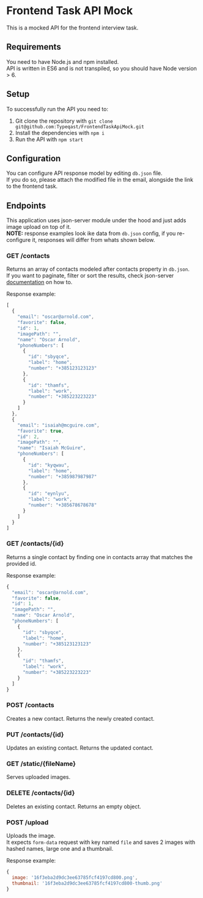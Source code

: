 # Frontend Task API Mock
This is a mocked API for the frontend interview task.  

## Requirements
You need to have Node.js and npm installed.  
API is written in ES6 and is not transpiled, so you should have Node version > 6.

## Setup
To successfully run the API you need to:
 1. Git clone the repository with `git clone git@github.com:Typeqast/FrontendTaskApiMock.git`
 2. Install the dependencies with `npm i`
 3. Run the API with `npm start`

## Configuration
You can configure API response model by editing `db.json` file.  
If you do so, please attach the modified file in the email, alongside the link to the frontend task.

## Endpoints
This application uses json-server module under the hood and just adds image upload on top of it.  
**NOTE:** response examples look ike data from `db.json` config, if you re-configure it, responses will differ from whats shown below.

### GET /contacts
Returns an array of contacts modeled after contacts property in `db.json`.  
If you want to paginate, filter or sort the results, check json-server [documentation]((https://github.com/typicode/json-server#routes)) on how to.  

Response example:
```js
[
  {
    "email": "oscar@arnold.com",
    "favorite": false,
    "id": 1,
    "imagePath": "",
    "name": "Oscar Arnold",
    "phoneNumbers": [
      {
        "id": "sbyqce",
        "label": "home",
        "number": "+385123123123"
      },
      {
        "id": "thamfs",
        "label": "work",
        "number": "+385223223223"
      }
    ]
  },
  {
    "email": "isaiah@mcguire.com",
    "favorite": true,
    "id": 2,
    "imagePath": "",
    "name": "Isaiah McGuire",
    "phoneNumbers": [
      {
        "id": "kyqwau",
        "label": "home",
        "number": "+385987987987"
      },
      {
        "id": "eynlyu",
        "label": "work",
        "number": "+385678678678"
      }
    ]
  }
]
```

### GET /contacts/{id}
Returns a single contact by finding one in contacts array that matches the provided id.

Response example:
```js
{
  "email": "oscar@arnold.com",
  "favorite": false,
  "id": 1,
  "imagePath": "",
  "name": "Oscar Arnold",
  "phoneNumbers": [
    {
      "id": "sbyqce",
      "label": "home",
      "number": "+385123123123"
    },
    {
      "id": "thamfs",
      "label": "work",
      "number": "+385223223223"
    }
  ]
}
```

### POST /contacts
Creates a new contact. Returns the newly created contact.

### PUT /contacts/{id}
Updates an existing contact. Returns the updated contact.

### GET /static/{fileName}
Serves uploaded images.

### DELETE /contacts/{id}
Deletes an existing contact. Returns an empty object.

### POST /upload
Uploads the image.  
It expects `form-data` request with key named `file` and saves 2 images with hashed names, large one and a thumbnail.  

Response example:
```js
{
  image: '16f3eba2d9dc3ee63785fcf4197cd800.png',
  thumbnail: '16f3eba2d9dc3ee63785fcf4197cd800-thumb.png'
}
```